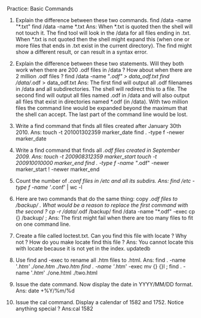 Practice: Basic Commands
1. Explain the difference between these two commands.
find /data -name "*.txt"
find /data -name *.txt
Ans: When *.txt is quoted then the shell will not touch it. The find tool will look in the /data for all files ending in .txt.
When *.txt is not quoted then the shell might expand this (when one or more files that ends in .txt exist in the current directory). The find might show a different result, or can result in a syntax error.

2. Explain the difference between these two statements. Will they both work when there are 200 .odf files in /data ? How about when there are 2 million .odf files ?
find /data -name "*.odf" > data_odf.txt
find /data/*.odf > data_odf.txt
Ans: The first find will output all .odf filenames in /data and all subdirectories. The shell will redirect this to a file.
The second find will output all files named .odf in /data and will also output all files that exist in directories named *.odf (in /data).
With two million files the command line would be expanded beyond the maximum that the shell can accept. The last part of the command line would be lost.

3. Write a find command that finds all files created after January 30th 2010.
Ans: touch -t 201001302359 marker_date
     find . -type f -newer marker_date 
     
4. Write a find command that finds all *.odf files created in September 2009.
Ans: touch -t 200908312359 marker_start
     touch -t 200910010000 marker_end
     find . -type f -name "*.odf" -newer marker_start ! -newer marker_end
     
5. Count the number of *.conf files in /etc and all its subdirs.
Ans: find /etc -type f -name '*.conf' | wc -l

6. Here are two commands that do the same thing: copy *.odf files to /backup/ . What would be a reason to replace the first command with the second ?
cp -r /data/*.odf /backup/
find /data -name "*.odf" -exec cp {} /backup/ \;
Ans: The first might fail when there are too many files to fit on one command line.

7. Create a file called loctest.txt. Can you find this file with locate ? Why not ? How do you make locate find this file ?
Ans: You cannot locate this with locate because it is not yet in the index.
updatedb 
     
8. Use find and -exec to rename all .htm files to .html.
Ans: find . -name '*.htm'
     ./one.htm
     ./two.htm
     find . -name '*.htm' -exec mv {} {}l \;
     find . -name '*.htm*'
     ./one.html
     ./two.html
     
9. Issue the date command. Now display the date in YYYY/MM/DD format.
Ans: date +%Y/%m/%d

10. Issue the cal command. Display a calendar of 1582 and 1752. Notice anything special ?
Ans:cal 1582
